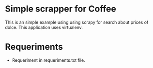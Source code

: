 # Simple scrapper for Coffee

This is an simple example using using scrapy for search about prices of dolce.
This application uses virtualenv.

# Requeriments

- Requeriment in requeriments.txt file.
